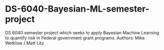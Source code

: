 # DS-6040-Bayesian-ML-semester-project
DS 6040 semester project which seeks to apply Bayesian Machine Learning to quantify risk in Federal government grant programs.  Authors:  Mike Wetklow / Matt Litz

